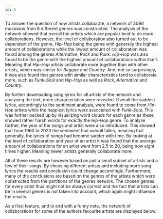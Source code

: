 ```yaml
---
id: 5
---
```


To answer the question of how artists collaborate, a network of 3098 musicians from 8 different genres was constructed.
The analysis of the network showed that overall the artists which are popular tend to do more collaborations.
However, the level of collaboration also turned out to be dependant of the genre.
_Hip-Hop_ being the genre with generally the highest amount of collaborations while the lowest amount of collaboration was found among the genres _Alternative_, _Rock_ and _Punk_.
_Hip-Hop_ was also found to be the genre with the highest amount of collaborations within itself.
Meaning that _Hip-Hop_ artists collaborate more together than with other artists, which was similar for _Reggae_ and _Country_.
And, not so surprisingly, it was also found that genres with similar characteristics tend to collaborate more,
such as _Funk-Soul_ and _Hip-Hop_ as well as _Rock_, _Alternative_ and _Country_.

By further downloading song lyrics for all artists of the network and analysing the text, more characteristics were revealed.
Overall the saddest lyrics, accordingly to the sentiment analysis, were found to come from _Hip-Hop_ artists
while the happiest lyrics were associated with _Funk-Soul_.
This was further backed up by visualizing word clouds for each genre as these showed rather harsh words for exactly the _Hip-Hop_ genre.
To analyse further, the year of the songs and artist were also introduced.
This showed that from 1960 to 2020 the sentiment had overall fallen, meaning that generally, the lyrics of songs had become sadder with time.
By looking at the level of collaboration and year of an artist it was found that the average amount of collaborations for an artist went from 2.5 to 20,
being now eight times higher.
Meaning newer artists generally collaborate more.

All of these results are however based on just a small subset of artists and a few of their songs.
By choosing different artists and including more song lyrics the results and conclusion could change accordingly.
Furthermore, many of the conclusions are based on the genres of the artists which were constructed from the partitions of the genres network.
The chosen genres for every artist thus might not be always correct and the fact that artists can be in several genres is not taken into account,
which again might influence the results.


As a final feature, and to end with a funny note, the network of collaborations for some of the authors favourite artists are displayed below.

